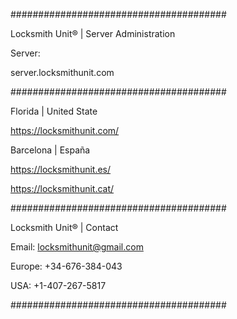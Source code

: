 #######################################

Locksmith Unit® | Server Administration


Server:

server.locksmithunit.com

#######################################

Florida | United State

https://locksmithunit.com/

Barcelona | España

https://locksmithunit.es/

https://locksmithunit.cat/

#######################################

Locksmith Unit® | Contact


Email: locksmithunit@gmail.com

Europe: +34-676-384-043

USA: +1-407-267-5817

#######################################

